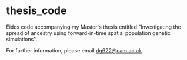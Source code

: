 # thesis_code
Eidos code accompanying my Master's thesis entitled "Investigating the spread of ancestry using forward-in-time spatial population genetic simulations".

For further information, please email dg622@cam.ac.uk.
